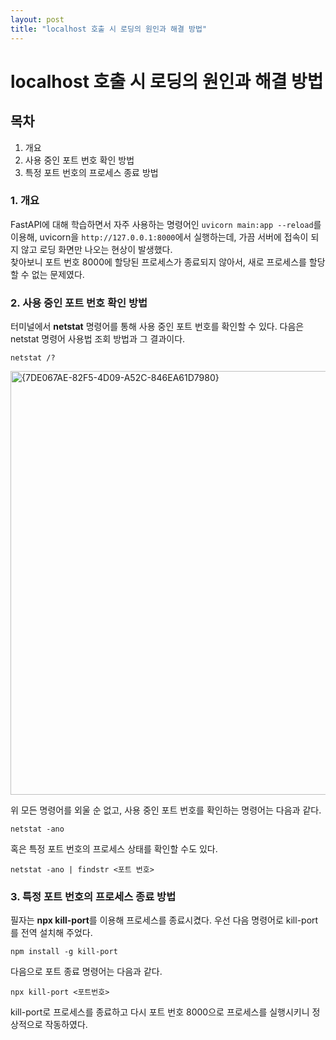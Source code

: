 ```yaml
---
layout: post
title: "localhost 호출 시 로딩의 원인과 해결 방법"
--- 
```


localhost 호출 시 로딩의 원인과 해결 방법
=========================================

## 목차
1. 개요
2. 사용 중인 포트 번호 확인 방법
3. 특정 포트 번호의 프로세스 종료 방법


### 1. 개요
FastAPI에 대해 학습하면서 자주 사용하는 명령어인 ``uvicorn main:app --reload``를 이용해,
uvicorn을 ``http://127.0.0.1:8000``에서 실행하는데, 가끔 서버에 접속이 되지 않고 로딩 화면만 나오는 현상이 발생했다.<br>
찾아보니 포트 번호 8000에 할당된 프로세스가 종료되지 않아서, 새로 프로세스를 할당할 수 없는 문제였다.

### 2. 사용 중인 포트 번호 확인 방법
터미널에서 **netstat** 명령어를 통해 사용 중인 포트 번호를 확인할 수 있다. 다음은 netstat 명령어 사용법 조회 방법과 그 결과이다.<br>

``netstat /?``

<img width="678" height="678" alt="{7DE067AE-82F5-4D09-A52C-846EA61D7980}" src="https://github.com/user-attachments/assets/c6342aa3-d039-4513-843c-d7ac1e7bb6e9" />

위 모든 명령어를 외울 순 없고, 사용 중인 포트 번호를 확인하는 명령어는 다음과 같다.

``netstat -ano``


혹은 특정 포트 번호의 프로세스 상태를 확인할 수도 있다.

``netstat -ano | findstr <포트 번호>``


### 3. 특정 포트 번호의 프로세스 종료 방법
필자는 **npx kill-port**를 이용해 프로세스를 종료시켰다.
우선 다음 명령어로 kill-port를 전역 설치해 주었다.

``npm install -g kill-port``


다음으로 포트 종료 명령어는 다음과 같다.

``npx kill-port <포트번호>``


kill-port로 프로세스를 종료하고 다시 포트 번호 8000으로 프로세스를 실행시키니 정상적으로 작동하였다.

